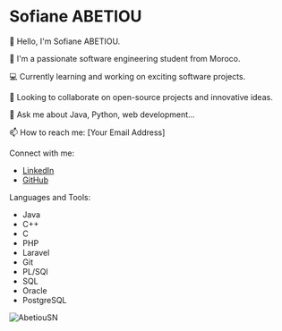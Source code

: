 # Sofiane ABETIOU

👋 Hello, I'm Sofiane ABETIOU.

🌱 I'm a passionate software engineering student from Moroco.

💻 Currently learning and working on exciting software projects.

👯 Looking to collaborate on open-source projects and innovative ideas.

💬 Ask me about Java, Python, web development...

📫 How to reach me: [Your Email Address]

Connect with me:
- [LinkedIn]([https://www.linkedin.com/in/your-linkedin-profile](https://www.linkedin.com/in/sofianeabetiou/))
- [GitHub]([https://github.com/your-github-profile](https://github.com/AbetiouSN))

Languages and Tools:
- Java
- C++
- C
- PHP
- Laravel
- Git
- PL/SQl
- SQL
- Oracle
- PostgreSQL
  

![AbetiouSN](https://github-readme-stats.vercel.app/api?username=your-username&show_icons=true)

